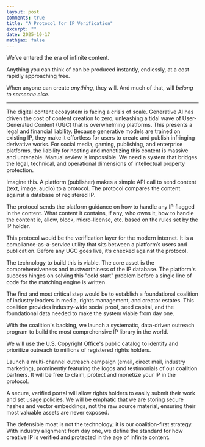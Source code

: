 ```yaml
---
layout: post
comments: true
title: "A Protocol for IP Verification"
excerpt: ""
date: 2025-10-17
mathjax: false
---
```


We’ve entered the era of infinite content. 

Anything you can think of can be produced instantly, endlessly, at a cost rapidly approaching free.

When anyone can create _anything_, they will. And much of that, will _belong to someone else_.

---

The digital content ecosystem is facing a crisis of scale. Generative AI has driven the cost of content creation to zero, unleashing a tidal wave of User-Generated Content (UGC) that is overwhelming platforms. This presents a legal and financial liability. Because generative models are trained on existing IP, they make it effortless for users to create and publish infringing derivative works. For social media, gaming, publishing, and enterprise platforms, the liability for hosting and monetizing this content is massive and untenable. Manual review is impossible. We need a system that bridges the legal, technical, and operational dimensions of intellectual property protection.

Imagine this. A platform (publisher) makes a simple API call to send content (text, image, audio) to a protocol. The protocol compares the content against a database of registered IP.

The protocol sends the platform guidance on how to handle any IP flagged in the content. What content it contains, if any, who owns it, how to handle the content ie, allow, block, micro-license, etc. based on the rules set by the IP holder.

This protocol would be the verification layer for the modern internet. It is a compliance-as-a-service utility that sits between a platform’s users and publication. Before any UGC goes live, it’s checked against the protocol.

The technology to build this is viable. The core asset is the comprehensiveness and trustworthiness of the IP database. The platform's success hinges on solving this "cold start" problem before a single line of code for the matching engine is written.

The first and most critical step would be to establish a foundational coalition of industry leaders in media, rights management, and creator estates. This coalition provides industry-wide social proof, seed capital, and the foundational data needed to make the system viable from day one.

With the coalition's backing, we launch a systematic, data-driven outreach program to build the most comprehensive IP library in the world.

We will use the U.S. Copyright Office's public catalog to identify and prioritize outreach to millions of registered rights holders.

Launch a multi-channel outreach campaign (email, direct mail, industry marketing), prominently featuring the logos and testimonials of our coalition partners. It will be free to claim, protect and monetize your IP in the protocol.

A secure, verified portal will allow rights holders to easily submit their work and set usage policies. We will be emphatic that we are storing secure hashes and vector embeddings, not the raw source material, ensuring their most valuable assets are never exposed.

The defensible moat is not the technology; it is our coalition-first strategy. With industry alignment from day one, we define the standard for how creative IP is verified and protected in the age of infinite content.